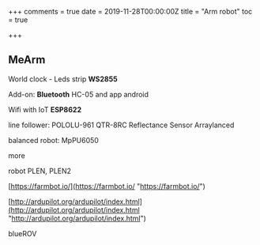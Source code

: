 +++
comments = true
date = 2019-11-28T00:00:00Z
title = "Arm robot"
toc = true

+++
## MeArm

World clock - Leds strip **WS2855**

Add-on: **Bluetooth** HC-05 and app android

Wifi with IoT **ESP8622**

line follower: POLOLU-961 QTR-8RC Reflectance Sensor Arraylanced

balanced robot: MpPU6050

more

robot PLEN, PLEN2

[https://farmbot.io/](https://farmbot.io/ "https://farmbot.io/")

[http://ardupilot.org/ardupilot/index.html](http://ardupilot.org/ardupilot/index.html "http://ardupilot.org/ardupilot/index.html")

blueROV